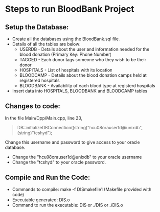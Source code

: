 # Steps to run BloodBank Project
## Setup the Database:
* Create all the databases using the BloodBank.sql file. 
* Details of all the tables are below:
	* USERDB - Details about the user and information needed for the blood donation (Primary Key: Phone Number)
	* TAGGED - Each donor tags someone who they wish to be their donor
	* HOSPITALS - List of hospitals with its location
	* BLOODCAMP - Details about the blood donation camps held at registered hospitals 
	* BLOODBANK - Availability of each blood type at registerd hospitals
* Insert data into HOSPITALS, BLOODBANK and BLOODCAMP tables

## Changes to code: 
In the file Main/Cpp/Main.cpp, line 23, <br/>
> DB::initializeDBConnection((string)"hcu08orauser1d@unixdb",(string)"tcshyd"); <br/>

Change this username and password to give access to your oracle database. <br/>
* Change the "hcu08orauser1d@unixdb" to your oracle username <br/>
* Change the "tcshyd" to your oracle password. <br/>

## Compile and Run the Code:
* Commands to compile: make -f DISmakefile1 (Makefile provided with code)
* Executable generated: DIS.o 
* Command to run the executable: DIS or ./DIS or ./DIS.o
